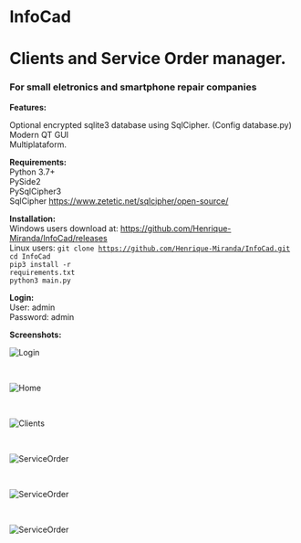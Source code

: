 # InfoCad
# Clients and Service Order manager.

<h3>For small eletronics and smartphone repair companies</h3>

<b>Features:</b><br>

Optional encrypted sqlite3 database using SqlCipher. (Config database.py)<br>
Modern QT GUI<br>
Multiplataform.<br>

<b>Requirements:</b><br>
Python 3.7+<br>
PySide2<br>
PySqlCipher3<br>
SqlCipher https://www.zetetic.net/sqlcipher/open-source/<br>

<b>Installation:</b><br>
Windows users download at: https://github.com/Henrique-Miranda/InfoCad/releases<br>
Linux users:
<code>git clone https://github.com/Henrique-Miranda/InfoCad.git</code><br>
<code>cd InfoCad</code><br>
<code>pip3 install -r requirements.txt</code><br>
<code>python3 main.py</code><br>

<b>Login:</b><br>
User: admin<br>
Password: admin<br>

<b>Screenshots:</b><br>

 ![Login](https://raw.githubusercontent.com/Henrique-Miranda/InfoCad/master/Screenshots/login.png
 "Login")

 <br>

 ![Home](https://raw.githubusercontent.com/Henrique-Miranda/InfoCad/master/Screenshots/home.png
 "Home")

  <br>

  ![Clients](https://raw.githubusercontent.com/Henrique-Miranda/InfoCad/master/Screenshots/clients.png
  "Clients")

  <br>

  ![ServiceOrder](https://raw.githubusercontent.com/Henrique-Miranda/InfoCad/master/Screenshots/os.png
  "ServiceOrder")

  <br>

  ![ServiceOrder](https://raw.githubusercontent.com/Henrique-Miranda/InfoCad/master/Screenshots/os2.png
  "ServiceOrder")

  <br>

  ![ServiceOrder](https://raw.githubusercontent.com/Henrique-Miranda/InfoCad/master/Screenshots/os3.png
  "ServiceOrder")
